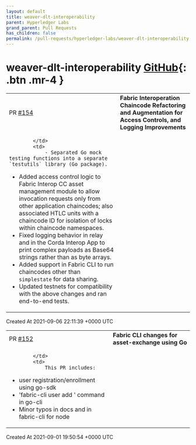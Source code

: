 ```yaml
---
layout: default
title: weaver-dlt-interoperability
parent: Hyperledger Labs
grand_parent: Pull Requests
has_children: false
permalink: /pull-requests/hyperledger-labs/weaver-dlt-interoperability
---
```


# weaver-dlt-interoperability <span class="fs-3 right-align">[GitHub](https://github.com/hyperledger-labs/weaver-dlt-interoperability){: .btn .mr-4 }</span>


<div>
    <table>
        <tr>
            <td>
                PR <a href="https://github.com/hyperledger-labs/weaver-dlt-interoperability/pull/154" class=".btn">#154</a>
            </td>
            <td>
                <b>
                    Fabric Interoperation Chaincode Refactoring and Augmentation for Access Controls, and Logging Improvements
                </b>
            </td>
        </tr>
        <tr>
            <td>
                
            </td>
            <td>
                - Separated Go mock testing functions into a separate `testutils` library (Go package).
- Added access control logic to Fabric Interop CC asset management module to allow invocation requests only from other application chaincodes; also associated HTLC units with a chaincode ID for isolation of locks within chaincode namespaces.
- Fixed logging behavior in relay and in the Corda Interop App to print complex payloads as Base64 strings rather than as byte arrays.
- Added support in Fabric CLI to run chaincodes other than `simplestate` for data sharing.
- Updated testnets for compatibility with the above changes and ran end-to-end tests.
            </td>
        </tr>
    </table>
    <div class="right-align">
        Created At 2021-09-06 22:11:39 +0000 UTC
    </div>
</div>

<div>
    <table>
        <tr>
            <td>
                PR <a href="https://github.com/hyperledger-labs/weaver-dlt-interoperability/pull/152" class=".btn">#152</a>
            </td>
            <td>
                <b>
                    Fabric CLI changes for asset-exchange using Go
                </b>
            </td>
        </tr>
        <tr>
            <td>
                
            </td>
            <td>
                This PR includes:

- user registration/enrollment using go-sdk
- 'fabric-cli user add ' command in go-cli
- Minor typos in docs and in fabric-cli for node
            </td>
        </tr>
    </table>
    <div class="right-align">
        Created At 2021-09-01 19:50:54 +0000 UTC
    </div>
</div>

